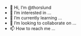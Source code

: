- 👋 Hi, I’m @thorslund
- 👀 I’m interested in ...
- 🌱 I’m currently learning ...
- 💞️ I’m looking to collaborate on ...
- 📫 How to reach me ...

<!---
thorslund/thorslund is a ✨ special ✨ repository because its `README.md` (this file) appears on your GitHub profile.
You can click the Preview link to take a look at your changes.
--->
